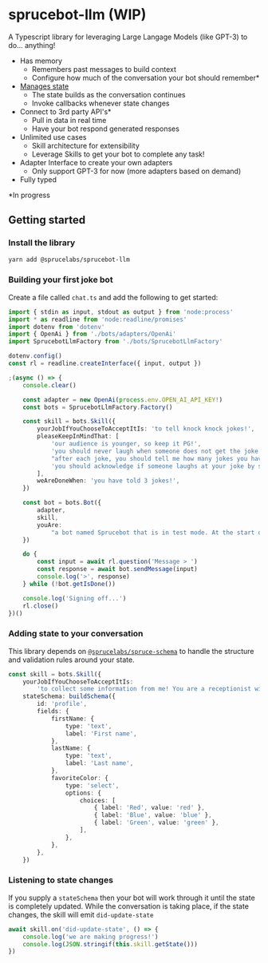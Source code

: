 # sprucebot-llm (WIP)
A Typescript library for leveraging Large Langage Models (like GPT-3) to do... anything!

* Has memory
    * Remembers past messages to build context
    * Configure how much of the conversation your bot should remember*
* [Manages state](#adding-state-to-your-conversation)
    * The state builds as the conversation continues
    * Invoke callbacks whenever state changes
* Connect to 3rd party API's*
    * Pull in data in real time
    * Have your bot respond generated responses
* Unlimited use cases
    * Skill architecture for extensibility
    * Leverage Skills to get your bot to complete any task!
* Adapter Interface to create your own adapters
    * Only support GPT-3 for now (more adapters based on demand)
* Fully typed


*In progress
## Getting started

### Install the library

```bash
yarn add @sprucelabs/sprucebot-llm
```

### Building your first joke bot

Create a file called `chat.ts` and add the following to get started:

```ts
import { stdin as input, stdout as output } from 'node:process'
import * as readline from 'node:readline/promises'
import dotenv from 'dotenv'
import { OpenAi } from './bots/adapters/OpenAi'
import SprucebotLlmFactory from './bots/SprucebotLlmFactory'

dotenv.config()
const rl = readline.createInterface({ input, output })

;(async () => {
	console.clear()

	const adapter = new OpenAi(process.env.OPEN_AI_API_KEY!)
	const bots = SprucebotLlmFactory.Factory()

	const skill = bots.Skill({
		yourJobIfYouChooseToAcceptItIs: 'to tell knock knock jokes!',
		pleaseKeepInMindThat: [
			'our audience is younger, so keep it PG!',
			'you should never laugh when someone does not get the joke.',
			"after each joke, you should tell me how many jokes you have left to tell before we're done.",
			'you should acknowledge if someone laughs at your joke by saying "Thanks!" or "Glad you thought that was funny"!',
		],
		weAreDoneWhen: 'you have told 3 jokes!',
	})

	const bot = bots.Bot({
		adapter,
		skill,
		youAre:
			"a bot named Sprucebot that is in test mode. At the start of every conversation, you introduce yourself and announce that you are in test mode so I don't get confused! You are young, hip, and adorable. You say things like, 'Jeepers' and 'Golly' because you are so cute!",
	})

	do {
		const input = await rl.question('Message > ')
		const response = await bot.sendMessage(input)
		console.log('>', response)
	} while (!bot.getIsDone())

	console.log('Signing off...')
	rl.close()
})()


```

### Adding state to your conversation
This library depends on [`@sprucelabs/spruce-schema`](https://github.com/sprucelabsai/spruce-schema) to handle the structure and validation rules around your state.
```ts
const skill = bots.Skill({
	yourJobIfYouChooseToAcceptItIs:
		'to collect some information from me! You are a receptionist with 20 years experience and are very focused on getting answers needed to complete my profile',
	stateSchema: buildSchema({
		id: 'profile',
		fields: {
			firstName: {
				type: 'text',
				label: 'First name',
			},
			lastName: {
				type: 'text',
				label: 'Last name',
			},
			favoriteColor: {
				type: 'select',
				options: {
					choices: [
						{ label: 'Red', value: 'red' },
						{ label: 'Blue', value: 'blue' },
						{ label: 'Green', value: 'green' },
					],
				},
			},
		},
	})

```

### Listening to state changes

If you supply a `stateSchema` then your bot will work through it until the state is completely updated. While the conversation is taking place, if the state changes, the skill will emit `did-update-state`

```ts
await skill.on('did-update-state', () => {
	console.log('we are making progress!')
	console.log(JSON.stringif(this.skill.getState()))
})

```


